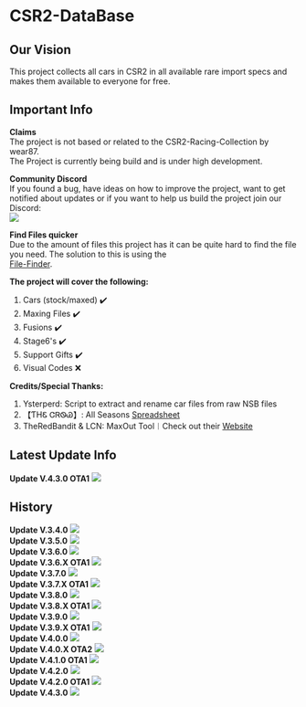 # CSR2-DataBase
## Our Vision<br>
This project collects all cars in CSR2 in all available rare import specs and makes them available to everyone for free.<br>

## Important Info
**Claims**<br>
The project is not based or related to the CSR2-Racing-Collection by wear87.<br>
The Project is currently being build and is under high development.<br>

**Community Discord**<br>
If you found a bug, have ideas on how to improve the project, want to get notified about updates or if you want to help us build the project join our Discord:<br>
[![](https://cdn.discordapp.com/attachments/904024380370223114/904025176671420466/dc_logo_256x.png)](https://discord.gg/GRepTF4Jv5)<br>

**Find Files quicker**<br>
Due to the amount of files this project has it can be quite hard to find the file you need. The solution to this is using the<br> [File-Finder](https://github.com/Nitro4CSR/CSR2-DataBase/find/Everything).<br>
 
**The project will cover the following:**<br>
1. Cars (stock/maxed) ✔️<br>
2. Maxing Files ✔️<br>
3. Fusions ✔️<br>
4. Stage6's ✔️<br>
5. Support Gifts ✔️<br>
6. Visual Codes ❌<br>

**Credits/Special Thanks:**<br>
1. Ysterperd: Script to extract and rename car files from raw NSB files
2. 【ƬHᏋ ᏣᏒᏫᏊ】: All Seasons [Spreadsheet](https://docs.google.com/spreadsheets/d/1_QvcjyGz9PW48iybbU2AxWcoW6VHJMIj9vohwlYQKBg)<br>
3. TheRedBandit & LCN: MaxOut Tool︱Check out their [Website](https://nsb.lcn-innovation.dk/)

## Latest Update Info
**Update V.4.3.0 OTA1**
![](https://cdn.discordapp.com/attachments/904024380370223114/1051180838211047534/4.3.0_OTA1.png?size=4096)
<br>
## History
**Update V.3.4.0**
![](https://cdn.discordapp.com/attachments/904024380370223114/993865438767358043/3.4.0.png?size=4096)
 <br>
**Update V.3.5.0**
![](https://cdn.discordapp.com/attachments/904024380370223114/993865487480016936/3.5.0.png?size=4096)
<br>
**Update V.3.6.0**
![](https://cdn.discordapp.com/attachments/904024380370223114/993865531901878332/3.6.0.png?size=4096)
<br>
**Update V.3.6.X OTA1**
![](https://cdn.discordapp.com/attachments/904024380370223114/993865585685450862/3.6.X_OTA1.png?size=4096)
<br>
**Update V.3.7.0**
![](https://cdn.discordapp.com/attachments/904024380370223114/993865627070648431/3.7.0.png?size=4096)
<br>
**Update V.3.7.X OTA1**
![](https://cdn.discordapp.com/attachments/904024380370223114/993865695349715076/3.7.X_OTA1.png?size=4096)
<br>
**Update V.3.8.0**
![](https://cdn.discordapp.com/attachments/904024380370223114/993865747199692930/3.8.0.png?size=4096)
<br>
**Update V.3.8.X OTA1**
![](https://cdn.discordapp.com/attachments/904024380370223114/993865797615222854/3.8.X_OTA1.png?size=4096)
<br>
**Update V.3.9.0**
![](https://cdn.discordapp.com/attachments/904024380370223114/993865838841036860/3.9.0.png?size=4096)
<br>
**Update V.3.9.X OTA1**
![](https://cdn.discordapp.com/attachments/904024380370223114/993865888946204802/3.9.X_OTA1.png?size=4096)
<br>
**Update V.4.0.0**
![](https://cdn.discordapp.com/attachments/904024380370223114/993865940884271226/4.0.0.png?size=4096)
<br>
**Update V.4.0.X OTA2**
![](https://cdn.discordapp.com/attachments/904024380370223114/1006255340884607077/4.0.x_OTA2.png?size=4096)
<br>
**Update V.4.1.0 OTA1**
![](https://cdn.discordapp.com/attachments/904024380370223114/1020611242878058536/4.1.0_OTA1.png?size=4096)
<br>
**Update V.4.2.0**
![](https://cdn.discordapp.com/attachments/904024380370223114/1028018750588465246/4.2.0.png?size=4096)
<br>
**Update V.4.2.0 OTA1**
![](https://cdn.discordapp.com/attachments/904024380370223114/1035944592635338824/4.2.0_OTA1.png?size=4096)
<br>
**Update V.4.3.0**
![](https://cdn.discordapp.com/attachments/904024380370223114/1042886925943591082/4.3.0.png?size=4096)
<br>